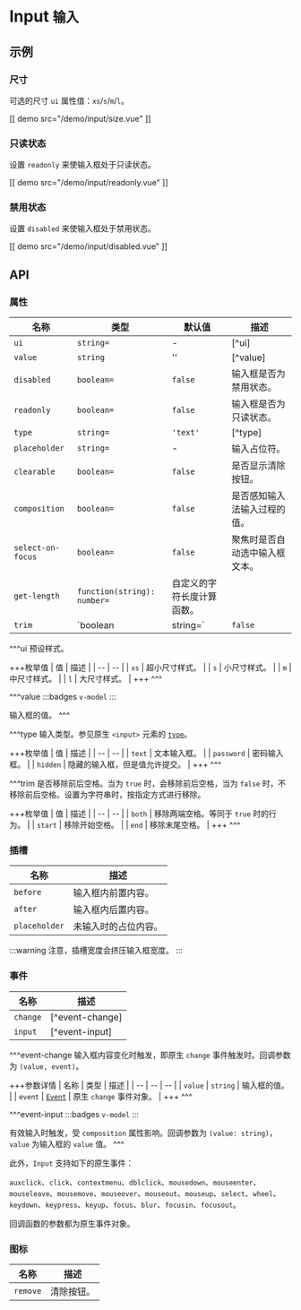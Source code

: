 # Input <small>输入</small>

## 示例

### 尺寸

可选的尺寸 `ui` 属性值：`xs`/`s`/`m`/`l`。

[[ demo src="/demo/input/size.vue" ]]

### 只读状态

设置 `readonly` 来使输入框处于只读状态。

[[ demo src="/demo/input/readonly.vue" ]]

### 禁用状态

设置 `disabled` 来使输入框处于禁用状态。

[[ demo src="/demo/input/disabled.vue" ]]

## API

### 属性

| 名称 | 类型 | 默认值 | 描述 |
| -- | -- | -- | -- |
| `ui` | `string=` | - | [^ui] |
| `value` | `string` | '' | [^value] |
| `disabled` | `boolean=` | `false` | 输入框是否为禁用状态。 |
| `readonly` | `boolean=` | `false` | 输入框是否为只读状态。 |
| `type` | `string=` | `'text'` | [^type] |
| `placeholder` | `string=` | - | 输入占位符。 |
| `clearable` | `boolean=` | `false` | 是否显示清除按钮。 |
| `composition` | `boolean=` | `false` | 是否感知输入法输入过程的值。 |
| `select-on-focus` | `boolean=` | `false` | 聚焦时是否自动选中输入框文本。 |
| `get-length` | `function(string): number=` | 自定义的字符长度计算函数。 |
| `trim` | `boolean | string=` | `false` | [^trim] |

^^^ui
预设样式。

+++枚举值
| 值 | 描述 |
| -- | -- |
| `xs` | 超小尺寸样式。 |
| `s` | 小尺寸样式。 |
| `m` | 中尺寸样式。 |
| `l` | 大尺寸样式。 |
+++
^^^

^^^value
:::badges
`v-model`
:::

输入框的值。
^^^

^^^type
输入类型。参见原生 `<input>` 元素的 [`type`](https://developer.mozilla.org/zh-CN/docs/Web/HTML/Element/Input#attr-type)。

+++枚举值
| 值 | 描述 |
| -- | -- |
| `text` | 文本输入框。 |
| `password` | 密码输入框。 |
| `hidden` | 隐藏的输入框，但是值允许提交。 |
+++
^^^

^^^trim
是否移除前后空格。当为 `true` 时，会移除前后空格，当为 `false` 时，不移除前后空格。设置为字符串时，按指定方式进行移除。

+++枚举值
| 值 | 描述 |
| -- | -- |
| `both` | 移除两端空格。等同于 `true` 时的行为。 |
| `start` | 移除开始空格。 |
| `end` | 移除末尾空格。 |
+++
^^^

### 插槽

| 名称 | 描述 |
| -- | -- |
| `before` | 输入框内前置内容。 |
| `after` | 输入框内后置内容。 |
| `placeholder` | 未输入时的占位内容。 |

:::warning
注意，插槽宽度会挤压输入框宽度。
:::

### 事件

| 名称 | 描述 |
| -- | -- |
| `change` | [^event-change] |
| `input` | [^event-input] |

^^^event-change
输入框内容变化时触发，即原生 `change` 事件触发时。回调参数为 `(value, event)`。

+++参数详情
| 名称 | 类型 | 描述 |
| -- | -- | -- |
| `value` | `string` | 输入框的值。 |
| `event` | [`Event`](https://developer.mozilla.org/zh-CN/docs/Web/Events/change) | 原生 `change` 事件对象。 |
+++
^^^

^^^event-input
:::badges
`v-model`
:::

有效输入时触发，受 `composition` 属性影响。回调参数为 `(value: string)`，`value` 为输入框的 `value` 值。
^^^

此外，`Input` 支持如下的原生事件：

`auxclick`、`click`、`contextmenu`、`dblclick`、`mousedown`、`mouseenter`、`mouseleave`、`mousemove`、`mouseover`、`mouseout`、`mouseup`、`select`、`wheel`、`keydown`、`keypress`、`keyup`、`focus`、`blur`、`focusin`、`focusout`。

回调函数的参数都为原生事件对象。

### 图标

| 名称 | 描述 |
| -- | -- |
| `remove` | 清除按钮。 |
